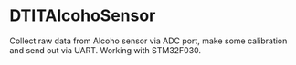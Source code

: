 # DTITAlcohoSensor
Collect raw data from Alcoho sensor via ADC port, make some calibration and send out via UART.
Working with STM32F030.
